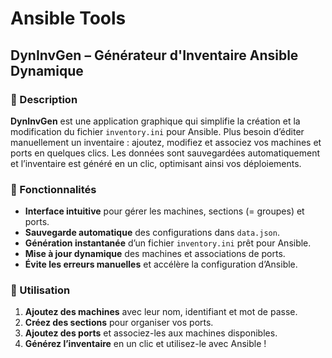 # Ansible Tools

## DynInvGen – Générateur d'Inventaire Ansible Dynamique

### 📌 Description  
**DynInvGen** est une application graphique qui simplifie la création et la modification du fichier `inventory.ini` pour Ansible. Plus besoin d’éditer manuellement un inventaire : ajoutez, modifiez et associez vos machines et ports en quelques clics. Les données sont sauvegardées automatiquement et l’inventaire est généré en un clic, optimisant ainsi vos déploiements.

### 🚀 Fonctionnalités  
- **Interface intuitive** pour gérer les machines, sections (= groupes) et ports.  
- **Sauvegarde automatique** des configurations dans `data.json`.  
- **Génération instantanée** d’un fichier `inventory.ini` prêt pour Ansible.  
- **Mise à jour dynamique** des machines et associations de ports.  
- **Évite les erreurs manuelles** et accélère la configuration d’Ansible.  

### 🎯 Utilisation  
1. **Ajoutez des machines** avec leur nom, identifiant et mot de passe.  
2. **Créez des sections** pour organiser vos ports.  
3. **Ajoutez des ports** et associez-les aux machines disponibles.  
4. **Générez l’inventaire** en un clic et utilisez-le avec Ansible !  
